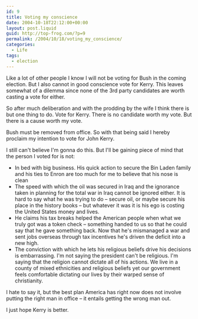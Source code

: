 ```yaml
---
id: 9
title: Voting my conscience
date: 2004-10-18T22:12:00+00:00
layout: post.liquid
guid: http://top-frog.com/?p=9
permalink: /2004/10/18/voting_my_conscience/
categories:
  - Life
tags:
  - election
---
```

Like a lot of other people I know I will not be voting for Bush in the coming election. But I also cannot in good conscience vote for Kerry. This leaves somewhat of a dilemma since none of the 3rd party candidates are worth casting a vote for either.

So after much deliberation and with the prodding by the wife I think there is but one thing to do. Vote for Kerry. There is no candidate worth my vote. But there is a cause worth my vote.

Bush must be removed from office. So with that being said I hereby proclaim my intention to vote for John Kerry.

I still can't believe I'm gonna do this. But I'll be gaining piece of mind that the person I voted for is not:

  * In bed with big business. His quick action to secure the Bin Laden family and his ties to Enron are too much for me to believe that his nose is clean 
  * The speed with which the oil was secured in Iraq and the ignorance taken in planning for the total war in Iraq cannot be ignored either. It is hard to say what he was trying to do – secure oil, or maybe secure his place in the history books – but whatever it was it is his ego is costing the United States money and lives. 
  * He claims his tax breaks helped the American people when what we truly got was a token check – something handed to us so that he could say that he gave something back. Now that he's mismanaged a war and sent jobs overseas through tax incentives he's driven the deficit into a new high. 
  * The conviction with which he lets his religious beliefs drive his decisions is embarrassing. I'm not saying the president can't be religious. I'm saying that the religion cannot dictate all of his actions. We live in a county of mixed ethnicities and religious beliefs yet our government feels comfortable dictating our lives by their warped sense of christianity. 

I hate to say it, but the best plan America has right now does not involve putting the right man in office – it entails getting the wrong man out.

I just hope Kerry is better.
